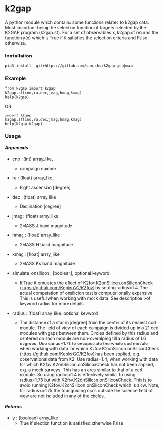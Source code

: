 # k2gap
A python module which contains some functions related to k2gap data. Most important being the selection function of targets selected by the K2GAP program (k2gap.sf). For a set of observables x, k2gap.sf returns the function y(x) which is True if it satisfies the selection criteria and False otherwise.



### Installation

    pip3 install  git+https://github.com/sanjibs/k2gap.git@main

### Example

    from k2gap import k2gap
    k2gap.sf(cno,ra,dec,jmag,hmag,kmag)
    help(k2gap)

OR

    import k2gap
    k2gap.sf(cno,ra,dec,jmag,hmag,kmag)
    help(k2gap.k2gap)

### Usage  

#### *Arguments*

* cno : (int) array_like, 
    - campaign number

* ra : (float) array_like, 
    - Right ascension [degree]

* dec : (float) array_like
    -  Declination  [degree]

* jmag : (float) array_like
    - 2MASS J band magnitude 

* hmag : (float) array_like
    - 2MASS H band magnitude 

* kmag : [float] array_like 
    - 2MASS Ks band magnitude 

* simulate_onsilicon : [boolean], optional keyword. 
    - If True it emulates the effect of K2fov.K2onSilicon.onSiliconCheck (https://github.com/KeplerGO/K2fov) by setting radius=1.4. The actual computation of onsilicion test is computationally expensive.  This is useful when working with mock data. See description >of keyword radius for more details.

* radius : [float] array_like, optional keyword
    - The distance of a star in [degree] from the center of its nearest 
    ccd module. The field of view of each campaign is divided up into 
    21 ccd modules with gaps between them. Circles defined by this radius and 
    centered on each module are non-overalping till a radius of 1.6 degrees.
    Use radius=1.75 to encapsulate the whole ccd module when working with 
    data for which K2fov.K2onSilicon.onSiliconCheck (https://github.com/KeplerGO/K2fov) 
    has been applied, e.g. observational data from K2. 
    Use radius=1.4, when working with 
    data for which K2fov.K2onSilicon.onSiliconCheck has not been applied, 
    e.g. a mock surveys. This has an area similar to that of a ccd module. 
    So using radius=1.4 is effectively similar to using radius=1.75 
    but with K2fov.K2onSilicon.onSiliconCheck.
    This is to avoid running K2fov.K2onSilicon.onSiliconCheck which is slow. 
    Note, for radius<=1.75 the four guiding ccds outside the science field of view 
    are not included in any of the circles.

#### *Returns*

* y : (boolean) array_like
    - True if slection function is satisfied otherwise False  

